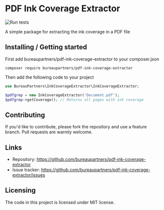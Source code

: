 # PDF Ink Coverage Extractor
![Run tests](https://github.com/bureaupartners/pdf-ink-coverage-extractor/workflows/Run%20tests/badge.svg?branch=master)

A simple package for extracting the ink coverage in a PDF file

## Installing / Getting started
First add bureaupartners/pdf-ink-coverage-extractor to your composer.json
```shell
composer require bureaupartners/pdf-ink-coverage-extractor
```
Then add the following code to your project
```php
use BureauPartners\InkCoverageExtractor\InkCoverageExtractor;

$pdfgrep = new InkCoverageExtractor('Document.pdf');
$pdfgrep->getCoverage(); // Returns all pages with ink coverage
```

## Contributing

If you'd like to contribute, please fork the repository and use a feature
branch. Pull requests are warmly welcome.

## Links
- Repository: https://github.com/bureaupartners/pdf-ink-coverage-extractor
- Issue tracker: https://github.com/bureaupartners/pdf-ink-coverage-extractor/issues


## Licensing
The code in this project is licensed under MIT license.
